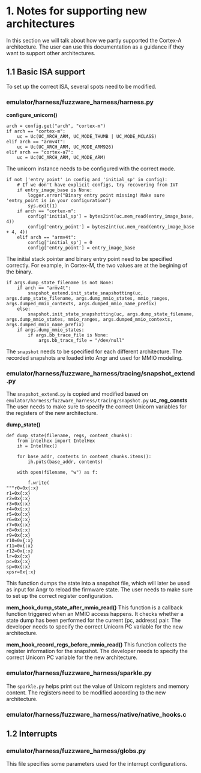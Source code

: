 # 1. Notes for supporting new architectures
In this section we will talk about how we partly supported the Cortex-A architecture. The user can use this documentation as a guidance if they want to support other architectures. 
## 1.1 Basic ISA support
To set up the correct ISA, several spots need to be modified.
### emulator/harness/fuzzware_harness/harness.py
**configure_unicorn()**
```
arch = config.get("arch", "cortex-m") 
if arch == "cortex-m":
    uc = Uc(UC_ARCH_ARM, UC_MODE_THUMB | UC_MODE_MCLASS)
elif arch == "armv4t":
    uc = Uc(UC_ARCH_ARM, UC_MODE_ARM926)
elif arch == "cortex-a7":
    uc = Uc(UC_ARCH_ARM, UC_MODE_ARM)
```
The unicorn instance needs to be configured with the correct mode.

```
if not ('entry_point' in config and 'initial_sp' in config):
    # If we don't have explicit configs, try recovering from IVT
    if entry_image_base is None:
        logger.error("Binary entry point missing! Make sure 'entry_point is in your configuration")
        sys.exit(1)
    if arch == "cortex-m":
        config['initial_sp'] = bytes2int(uc.mem_read(entry_image_base, 4))
        config['entry_point'] = bytes2int(uc.mem_read(entry_image_base + 4, 4))
    elif arch == "armv4t":
        config['initial_sp'] = 0
        config['entry_point'] = entry_image_base
```
The initial stack pointer and binary entry point need to be specified correctly. For example, in Cortex-M, the two values are at the begining of the binary.

```
if args.dump_state_filename is not None:
    if arch == "armv4t":
        snapshot_extend.init_state_snapshotting(uc, args.dump_state_filename, args.dump_mmio_states, mmio_ranges, args.dumped_mmio_contexts, args.dumped_mmio_name_prefix)
    else:
        snapshot.init_state_snapshotting(uc, args.dump_state_filename, args.dump_mmio_states, mmio_ranges, args.dumped_mmio_contexts, args.dumped_mmio_name_prefix)
    if args.dump_mmio_states:
        if args.bb_trace_file is None:
            args.bb_trace_file = "/dev/null"
```
The `snapshot` needs to be specified for each different architecture. The recorded snapshots are loaded into Angr and used for MMIO modeling.

### emulator/harness/fuzzware_harness/tracing/snapshot_extend.py
The `snapshot_extend.py` is copied and modified based on `emulator/harness/fuzzware_harness/tracing/snapshot.py`
**uc_reg_consts**
The user needs to make sure to specify the correct Unicorn variables for the registers of the new architecture.

**dump_state()** 
```
def dump_state(filename, regs, content_chunks):
    from intelhex import IntelHex
    ih = IntelHex()

    for base_addr, contents in content_chunks.items():
        ih.puts(base_addr, contents)

    with open(filename, "w") as f:

        f.write(
"""r0=0x{:x}
r1=0x{:x}
r2=0x{:x}
r3=0x{:x}
r4=0x{:x}
r5=0x{:x}
r6=0x{:x}
r7=0x{:x}
r8=0x{:x}
r9=0x{:x}
r10=0x{:x}
r11=0x{:x}
r12=0x{:x}
lr=0x{:x}
pc=0x{:x}
sp=0x{:x}
xpsr=0x{:x}
```
This function dumps the state into a snapshot file, which will later be used as input for Angr to reload the firmware state. The user needs to make sure to set up the correct register configuration.

**mem_hook_dump_state_after_mmio_read()**
This function is a callback function triggered when an MMIO access happens. It checks whether a state dump has been performed for the current (pc, address) pair. The developer needs to specify the correct Unicorn PC variable for the new architecture.

**mem_hook_record_regs_before_mmio_read()**
This function collects the register information for the snapshot. The developer needs to specify the correct Unicorn PC variable for the new architecture.


### emulator/harness/fuzzware_harness/sparkle.py
The `sparkle.py` helps print out the value of Unicorn registers and memory content. The registers need to be modified according to the new architecture.

### emulator/harness/fuzzware_harness/native/native_hooks.c

## 1.2 Interrupts
### emulator/harness/fuzzware_harness/globs.py
This file specifies some parameters used for the interrupt configurations.